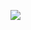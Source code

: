 <img 
  src="https://latex.codecogs.com/svg.image?
    m_{1\oplus2}(A)%20=%20\frac{1}{1-K}\sum_{B\cap%20C=A}m_1(B)m_2(C)"/>
